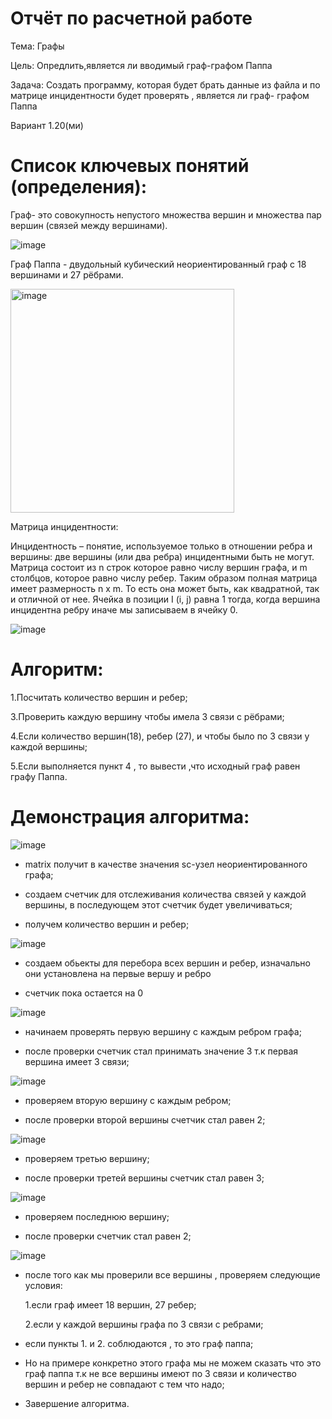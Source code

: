 # Отчёт по расчетной работе
Тема: Графы

Цель: Опредлить,является ли вводимый граф-графом Паппа

Задача: Создать программу, которая будет брать данные из файла и по матрице инцидентности будет проверять , является ли граф- графом Паппа

Вариант 1.20(ми)

# Список ключевых понятий (определения):

Граф- это совокупность непустого множества вершин и множества пар вершин (связей между вершинами).

![image](https://github.com/iis-32170x/RPIIS/assets/144939284/6b61aa15-b391-4093-84d2-123a36590d10)

Граф Паппа -  двудольный кубический неориентированный граф с 18 вершинами и 27 рёбрами.

<img width="358" alt="image" src="https://github.com/iis-32170x/RPIIS/assets/144939284/838958ab-7fd6-41bd-b05e-7efed38484d6">


Матрица инцидентности:

Инцидентность – понятие, используемое только в отношении ребра и вершины: две вершины (или два ребра) инцидентными быть не могут.
Матрица состоит из n строк которое равно числу вершин графа, и m столбцов, которое равно числу ребер. Таким образом полная матрица имеет размерность n x m. То есть она может быть, как квадратной, так и отличной от нее.
Ячейка в позиции I (i, j) равна 1 тогда, когда вершина инцидентна ребру иначе мы записываем в ячейку 0.

![image](https://github.com/iis-32170x/RPIIS/assets/144939284/feda6d75-b4d9-4775-a223-3b4b8d12223e)

# Алгоритм:


1.Посчитать количество вершин и ребер;

3.Проверить каждую вершину чтобы имела 3 связи с рёбрами;

4.Если количество вершин(18), ребер (27), и чтобы было по 3 связи у каждой вершины;

5.Если выполняется пункт 4 , то вывести ,что  исходный граф равен графу Паппа. 

# Демонстрация алгоритма:

![image](https://github.com/iis-32170x/RPIIS/assets/144939284/059d3315-6ffb-4e8d-a6d6-5f4115a0b9bd)


- matrix получит в качестве значения sc-узел неориентированного графа;

- создаем счетчик для отслеживания количества связей у каждой вершины, в последующем этот счетчик будет увеличиваться;

- получем количество вершин и ребер;


![image](https://github.com/iis-32170x/RPIIS/assets/144939284/e15e2061-077f-4f0e-ae70-cff526bb49e7)

- создаем обьекты для перебора всех вершин и ребер, изначально они установлена на первые вершу и ребро

- счетчик пока остается на 0


![image](https://github.com/iis-32170x/RPIIS/assets/144939284/0b35924f-4578-4aff-b607-96b85532087b)

- начинаем проверять первую вершину с каждым ребром графа;

- после проверки счетчик стал принимать значение 3 т.к первая вершина имеет 3 связи; 


![image](https://github.com/iis-32170x/RPIIS/assets/144939284/d1ad7501-84a9-41d5-aa9e-041c50e33b42)

- проверяем вторую вершину с каждым ребром;
  
- после проверки второй вершины счетчик стал равен 2;


![image](https://github.com/iis-32170x/RPIIS/assets/144939284/bdba555f-78e8-4ad6-b003-98cc5209b089)

- проверяем третью вершину;

- после проверки третей вершины счетчик стал равен 3;


![image](https://github.com/iis-32170x/RPIIS/assets/144939284/76a91b9b-36af-4621-bb08-9f0d11622e9e)

- проверяем последнюю вершину;

- после проверки счетчик стал равен 2;


![image](https://github.com/iis-32170x/RPIIS/assets/144939284/450df35c-e0ed-44bc-b79d-31bd52f1780f)

- после того как мы проверили все вершины , проверяем следующие условия:

  1.если граф имеет 18 вершин, 27 ребер;
  
  2.если у каждой вершины графа по 3 связи с ребрами;

- если пункты 1. и 2. соблюдаются , то это граф паппа;

- Но на примере конкретно этого графа мы не можем сказать что это граф паппа т.к не все вершины имеют по 3 связи и количество вершин и ребер не совпадают с тем что надо;

- Завершение алгоритма.

